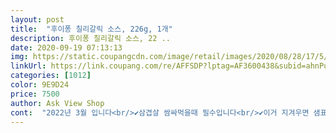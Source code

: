 ```yaml
---
layout: post 
title:  "후이퐁 칠리갈릭 소스, 226g, 1개" 
description: 후이퐁 칠리갈릭 소스, 22 ..
date: 2020-09-19 07:13:13 
img: https://static.coupangcdn.com/image/retail/images/2020/08/28/17/5/326b3eec-80db-42f2-a891-812e341c7186.jpg 
linkUrl: https://link.coupang.com/re/AFFSDP?lptag=AF3600438&subid=ahnPublicAsk&pageKey=2022252853&itemId=3439989958&vendorItemId=71426454362&traceid=V0-113-22172171405328d4 
categories: [1012] 
color: 9E9D24 
price: 7500 
author: Ask View Shop 
cont:  "2022년 3월 입니다<br/>✔️삼겹살 쌈싸먹을때 필수입니다<br/>✔️이거 지겨우면 샘표 토장 된장 구매하세요<br/>✔️일단 용량 적은걸로 구매추천<br/>✔️첨가제랑 소맥분, 당 없어요<br/>고등학교 딸 아이가 요즘 살이 져서 다이어트를 하고 있어요<br/>고추 씨가 많이 들어 있어서 뚜껑을 크게 만든것 같아요<br/>굉장히 맛있습니다<br/>그것도 맘에 들었어요<br/>기존 하이펑에서 시킨 매콤소스에 아들과 고추가루<br/>꼭 사세요 ^^ 이거 어제 가족 식사할때 한우 등심스테이크에 오픈해서 먹어봤는데 정말 맛있었어요<br/>내용량이 226 그램이네요<br/>다이어트 하시는 분들 계시면 꼭 구매 하셔요<br/>도움이 되셨다면 [도움이 돼요] 버튼 눌러주세요 ^^<br/>될것 같습니다<br/>뚜껑을 넓게 만들어서 사용하기 편리해요<br/>뚜껑을 열었을때 마늘향이 은은하게 퍼지는 느낌이<br/>만들어진 구성 재료를 보면 간단하게 되어 있어서 화학적인 성분이 없어서 맘에 들어요<br/>맛있게 드시면서 아름다운 몸을 만들수 있답니다<br/>몇개는 펜트리로 들어가서 찾을수가 없는데 지금 꺼내서 먹고 있는건데 일반 식사로는 이만한게 없네요<br/>물론 전 그전에 먹겠지만... <br/>.<br/><br/>보통 주식이 스테이크 / 샐러드 이렇게 먹는데 핫소스를 많이 먹거든요<br/>살 빠지는 느낌이 있다고 하네요... <br/>.<br/><br/>살찌는 염려가 없어서 편안하게 사용 가능하구요<br/>삼겹살 느글 거려서 구매했어요<br/>설탕이 전혀 들어가지 않아요<br/>씨가  함유되어 있어서 좀더 고급스러운 느낌이 드는 것 같습니다<br/>앞으로는 하이퍼메서 나온 이  갈릭소스를 구매 하게<br/>유통기한이 넉넉해서 좋아요<br/>이 소스를 캐첩 대신 고추장 대신 넣고 먹고 있어요<br/>이 허이펑 칠리 갈릭소스는 일반 음식(스테이크) 에 정말 잘어울려요 한국인 입맛에 딱 ㅋㅋㅋㅋ 이거 1등이고 이제 이것만 먹겠다고 나머지 산거 어쩌냐고 하네요 동생도 ㅋㅋㅋㅋ<br/>이게 1등이에요 ^^<br/>이런 소스는 모든 음식에 두루두루 잘 사용해도 좋을것 같습니다<br/>전 다시 구매 할 의사가 있습니다<br/>좋은 재료를 사용해서 만들어진 것 같아요<br/>참조하세요<br/>케토중입니다<br/>크게 맵지도 않고 맛있게 먹고 있어요<br/>크기가 그리 크지 않아서 휴대하고 다닐수 있어서<br/>키토제닉 식단 기간동안 사용하려고 합니다<br/>탄수화물 함량이 0 이어서 인슐린을 자극 하지 않아서<br/>해외에 오래있다와서 김치보다는 핫소스를 먹어요<br/>해외에서 이것저것 공수해먹다가 이번에 로켓에서 직구로 작정하고 종류별로 사봤어요 ^^ 펀하게 핫소스를 공수하기 위해서요<br/>" 
---
```

